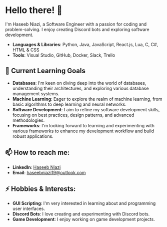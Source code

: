 # Hello there! 👋

I'm Haseeb Niazi, a Software Engineer with a passion for coding and problem-solving. I enjoy creating Discord bots and exploring software development.

- **Languages & Libraries**: Python, Java, JavaScript, React.js, Lua, C, C#, HTML & CSS
- **Tools**: Visual Studio, GitHub, Docker, Slack, Trello

## 🌱 Current Learning Goals

- **Databases**: I'm keen on diving deep into the world of databases, understanding their architectures, and exploring various database management systems.
- **Machine Learning**: Eager to explore the realm of machine learning, from basic algorithms to deep learning and neural networks.
- **Software Development**: I aim to refine my software development skills, focusing on best practices, design patterns, and advanced methodologies.
- **Frameworks**: I'm looking forward to learning and experimenting with various frameworks to enhance my development workflow and build robust applications.

## 📫 How to reach me:

- **LinkedIn**: [Haseeb Niazi](https://www.linkedin.com/in/haseebn/)
- **Email**: haseebniazi19@outlook.com

## ⚡ Hobbies & Interests:

- **GUI Scripting**: I'm very interested in learning about and programming user interfaces.
- **Discord Bots**: I love creating and experimenting with Discord bots.
- **Game Development**:  I enjoy working on game development projects.
